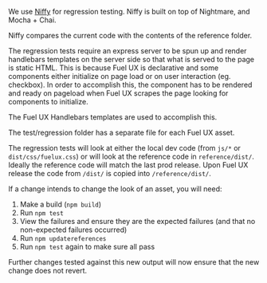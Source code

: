 We use [Niffy](https://segment.com/blog/perceptual-diffing-with-niffy/) for regression testing. Niffy is built on top of Nightmare, and Mocha + Chai.

Niffy compares the current code with the contents of the reference folder.

The regression tests require an express server to be spun up and render handlebars templates on the server side so that what is served to the page is static HTML. This is because Fuel UX is declarative and some components either initialize on page load or on user interaction (eg. checkbox). In order to accomplish this, the component has to be rendered and ready on pageload when Fuel UX scrapes the page looking for components to initialize.

The Fuel UX Handlebars templates are used to accomplish this.

The test/regression folder has a separate file for each Fuel UX asset.

The regression tests will look at either the local dev code (from `js/*` or `dist/css/fuelux.css`) or will look at the reference code in `reference/dist/`. Ideally the reference code will match the last prod release. Upon Fuel UX release the code from `/dist/` is copied into `/reference/dist/`.

If a change intends to change the look of an asset, you will need:

1. Make a build (`npm build`)
2. Run `npm test`
3. View the failures and ensure they are the expected failures (and that no non-expected failures occurred)
4. Run `npm updatereferences`
5. Run `npm test` again to make sure all pass

Further changes tested against this new output will now ensure that the new change does not revert.